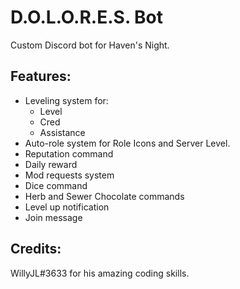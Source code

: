 # D.O.L.O.R.E.S. Bot
Custom Discord bot for Haven's Night.

## Features:
 - Leveling system for:
   - Level
   - Cred
   - Assistance
 - Auto-role system for Role Icons and Server Level.
 - Reputation command
 - Daily reward
 - Mod requests system
 - Dice command
 - Herb and Sewer Chocolate commands
 - Level up notification
 - Join message

## Credits:
WillyJL#3633 for his amazing coding skills.
